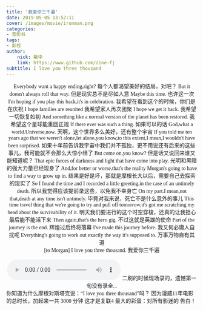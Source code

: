 ```yaml
---
title: '我爱你三千遍'
date: 2019-05-05 13:52:11
cover: /images/movie/ironman.png
categories: 
- 音影书
tags:
- 影视
author:
    nick: 敏中
    link: https://www.github.com/zine-fj
subtitle: I love you three thousand
---
```

<div  style="text-align: center;font-family: initial;">
        Everybody want a happy ending,right?
        每个人都渴望美好的结局，对吧？
        But it doesn't always roll that way.
        但是现实总不是尽如人意
        Maybe this time.
        也许这一次
        I'm hoping if you play this back,it's in celebration.
        我希望在看到这个的时候，你们是在庆祝
        I hope families are reunited
        我希望家人再次团聚
        I hope we get it back.
        我希望一切恢复如初
        And something like a normal version of the planet has been restored.
        我希望这个星球能重回正规
        If there ever was such a thing.
        如果可以的话
        God,what a world.Universe,now.
        天啊，这个世界多么美好，还有整个宇宙
        If you told me ten years ago that we weren't alone,let alone,you know,to this extent,I mean,I wouldn't have been surprised.
        如果十年前告诉我宇宙中我们并不孤独，更不用说还有后来的这些事儿，我可能就不会那么大惊小怪了
        But come on,you know?
        但是话又说回来谁又能知道呢？
        That epic forces of darkness and light that have come into play.
        光明和黑暗的强大力量已经现身了
        And,for better or worse,that's the reality Morgan's going to have to find a way to grow up in.
        结果是好是坏，那就是摩根长大以后，需要自己去探索的现实了
        So I found the time and I recorded a little greeting,in the case of an untimely death.
        所以我觉得应该提前录这些，以免我不幸身亡
        On my part.I mean,not that,death at any time isn't untimely.
        毕竟对我来说，死亡不是什么意外的事儿
        This time travel thing that we're going to try and pull off tomorrow,it's got me scratching my head about the survivability of it.
        明天我们要进行的这个时空穿梭，还真的让我担心最后能不能活下来
        Then again,that's the hero gig.
        不过这就是英雄的使命
        Part of the journey is the end.
        辉煌过后终将落幕
        I've made this journey before.
        我又何必庸人自扰呢
        Everything's going to work out exactly the way it's supposed to.
        万事万物自有其道
        <br/>
        [to Morgan]
        I love you three thousand.
        我爱你三千遍
    <div>
        <br/>
        <audio src="/images/movie/threethousand.m4a" controls></audio>
        <span>二刷的时候现场录的，遗憾第一句没有录全...</span>
    </div>
    <div style="display: flex;justify-content: center;">
        <div style="text-align: left">
            <span>你知道为什么摩根对斯塔克说：“I love you three thousand”吗？</span>
            <span>因为漫威11年电影的总时长，加起来一共 3000 分钟</span>
            <span>这才是复联4 最大的彩蛋：对所有影迷的 告白！</span>
        </div>
    </div>
</div>


